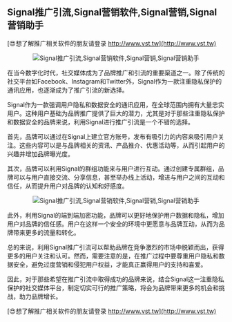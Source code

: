 ## **Signal推广引流,Signal营销软件,Signal营销,Signal营销助手**

[😍想了解推广相关软件的朋友请登录 http://www.vst.tw](http://www.vst.tw)

 <center><img src="https://vst.tw/MP4/tuiguang/png/1.png" alt="Signal推广引流,Signal营销软件,Signal营销,Signal营销助手"></center>

在当今数字化时代，社交媒体成为了品牌推广和引流的重要渠道之一。除了传统的社交平台如Facebook、Instagram和Twitter外，Signal作为一款注重隐私保护的通讯应用，也逐渐成为了推广引流的新选择。

Signal作为一款强调用户隐私和数据安全的通讯应用，在全球范围内拥有大量忠实用户。这种用户基础为品牌推广提供了巨大的潜力，尤其是对于那些注重隐私保护和数据安全的品牌来说，利用Signal进行推广引流是一个不错的选择。

首先，品牌可以通过在Signal上建立官方账号，发布有吸引力的内容来吸引用户关注。这些内容可以是与品牌相关的资讯、产品推介、优惠活动等，从而引起用户的兴趣并增加品牌曝光度。

其次，品牌可以利用Signal的群组功能来与用户进行互动。通过创建专属群组，品牌可以与用户直接交流、分享信息，甚至举办线上活动，增进与用户之间的互动和信任，从而提升用户对品牌的认知和好感度。

 <center><img src="https://vst.tw/MP4/tuiguang/png/5.png" alt="Signal推广引流,Signal营销软件,Signal营销,Signal营销助手"></center>

此外，利用Signal的端到端加密功能，品牌可以更好地保护用户数据和隐私，增加用户对品牌的信任感。用户在这样一个安全的环境中更愿意与品牌互动，从而为品牌带来更多的流量和转化。

总的来说，利用Signal推广引流可以帮助品牌在竞争激烈的市场中脱颖而出，获得更多的用户关注和认可。然而，需要注意的是，在推广过程中要尊重用户隐私和数据安全，避免过度营销和侵犯用户权益，才能真正赢得用户的支持和喜爱。

因此，对于那些希望在推广引流中取得成功的品牌来说，结合Signal这一注重隐私保护的社交媒体平台，制定切实可行的推广策略，将会为品牌带来更多的机会和挑战，助力品牌增长。

[😍想了解推广相关软件的朋友请登录 http://www.vst.tw](http://www.vst.tw)




